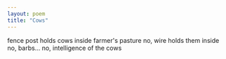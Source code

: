 ```yaml
---
layout: poem
title: "Cows"
---
```




fence post
holds cows inside
farmer's pasture
no, wire holds them inside
no, barbs... no, intelligence
of the cows
